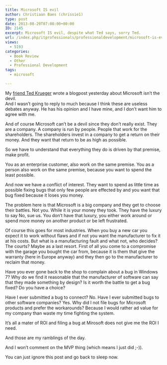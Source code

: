 ```yaml
---
title: Microsoft IS evil
author: Christiaan Baes (chrissie1)
type: post
date: 2013-08-20T07:08:00+00:00
ID: 2145
excerpt: Microsoft IS evil, despite what Ted says, sorry Ted.
url: /index.php/itprofessionals/professionaldevelopment/microsoft-is-evil/
views:
  - 5193
categories:
  - Book Review
  - Other
  - Professional Development
tags:
  - microsoft

---
```

<div class="evo_post_text bText">
  <p>
    My <a href="/index.php/ITProfessionals/ProfessionalDevelopment/microsoft-isn-t-the-devil">friend Ted Krueger</a> wrote a blogpost yesterday about Microsoft isn&#8217;t the devil. <br /> And I wasn&#8217;t going to reply to much because I think these are useless debates anyway. He has his opinion and I have mine, and I <span class="MT_red">don&#8217;t</span> want him to agree with me.
  </p>
  
  <p>
    And of course Microsoft can&#8217;t be a devil since they don&#8217;t really exist. They are a company. A company is run by people. People that work for the shareholders. The shareholders invest in a company to get a return on their money. And they want that return to be as high as possible.
  </p>
  
  <p>
    So we have to understand that everything they do is driven by that premise, make profit.
  </p>
  
  <p>
    You as an enterprise customer, also work on the same premise. You as a person also work on the same premise, because you want to spend the least possible.
  </p>
  
  <p>
    And now we have a conflict of interest. They want to spend as little time as possible fixing bugs that only few people are effected by and you want that bug fixed because it <span title="Bug #1 fixed: Loose = Lose">loses</span> you money.
  </p>
  
  <p>
    The problem here is that Microsoft is a big company and they get to choose their battles. Not you. While it is your money they took. They have the luxury to say No, sue us. You don&#8217;t have that luxury, you either work around or spend more money on another product or be <span title="so that's most of us...">left frustrated</span>.
  </p>
  
  <p>
    Of course this goes for most industries. When you buy a new car you expect it to work without flaws and if not you want the manufacturer to fix it at his costs. But what is a manufacturing fault and what not, who decides? The courts? Maybe as a last resort. First of all you come to a compromise with the garage you bought the car from, because it is them that give the warranty (here in Europe anyway) and they then go to the manufacturer to reclaim that money.
  </p>
  
  <p>
    Have you ever gone back to the shop to complain about a bug in Windows 7? Why do we find it reasonable that the manufacturer of software can say that they made <span title="so that's every software ever written then lol">something by design?</span> Is it worth the battle to get a bug fixed? Do you have a choice?
  </p>
  
  <p>
    Have I ever submitted a bug to connect? <span title="I have, it's a pleasant experience, like plucking a nose hair out...with pliers">No</span>. Have I ever submitted bugs to other software companies? Yes. Why did I not file bugs for Microsoft products and prefer the workarounds? Because I would rather ad value for my company than waste my time fighting the system.
  </p>
  
  <p>
    It&#8217;s all a mater of ROI and filing a bug at Mirosoft does not give me the ROI I need.
  </p>
  
  <p>
    And those are my ramblings of the day.
  </p>
  
  <p>
    And I won&#8217;t comment on the <span title="Look at me, I got a badge!">MVP</span> thing (which means I just did ;-)).
  </p>
  
  <p>
    <span title="this cookie is for Chrissie">You can just ignore this post and go back to sleep now.</span>
  </p>
</div>